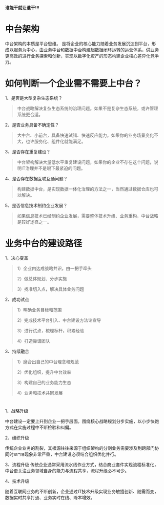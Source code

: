 **谁能干就让谁干!!!**

# 中台架构
中台架构的本质是平台思维。
是将企业的核心能力随着业务发展沉淀到平台，形成以服务为中心，由业务中台和数据中台构建起数据闭环运转的运营体系，供业务更高效的进行业务探索和创新，实现以数字化资产的形态构建企业核心差异化竞争力。

# 如何判断一个企业需不需要上中台？
1、是否是大型复杂生态系统？
> 中台战略解决复杂生态系统的治理问题。如果不是复杂生态系统，或许管理系统更合适。
>
2、是否业务具备不确定性？
> 大中台、小前台，具备快速试错、快速反应能力。如果你的业务场景变化不大，也许服务化、组件化就能满足。
>
3、是否存在重复建设？
> 中台架构解决大量低水平重复建设问题，如果你的企业不存在这个问题，说明IT治理并不是眼下最紧迫的问题。
>
4、是否存在数据互联互通问题？
> 构建数据中台，是实现数据一体化治理的方法之一，当然通过数据仓库也可以解决。
>
5、是否信息技术制约企业发展？
> 如果信息技术已经制约企业发展，需要整体技术升级、业务重构，中台战略是较好途径之一。
>

# 业务中台的建设路径
1、决心变革
> 1）企业内达成战略共识，由一把手牵头
> 
> 2）做总体规划、分步实施
>
> 3）找准切入点，解决具体业务问题
>
2、成功试点
> 1）明确业务目标和范围
>
> 2）完成技术平台引入、中台建设方法论宣导
>
> 3）进行试点，梳理标杆，积累经验
>
> 4）打造靠谱团队
>
3、持续融合
> 1）磨合出自己的中台理念和规范
>
> 2）优化组织，提升中台效率
>
> 3）构建自己的业务能力生态
>
> 4）业务和技术共同发展
>
>

# 
1、战略升级

中台建设一定要上升到企业一把手层面，围绕核心战略规划分步实施，以小步快跑方式在实施过程中不断检验和纠偏。

2、组织升级

传统企业业务的割裂，其根源往往来源于组织架构的分割业务需要涉及到跨部门协同时`部门墙`现象非常严重，中台建设必须结合组织优化并行。

3、流程升级
传统企业通常采用流水线作业方式，结合商业套件实现流程标准化，中台更关注业务领域自身的能力与流程共享，流程升级必不可少。

4、技术升级

随着互联网业务的不断创新，企业通过IT技术升级实现业务敏捷创新、随需而变，数据实时共享打通、业务实时在线、降本增效。
